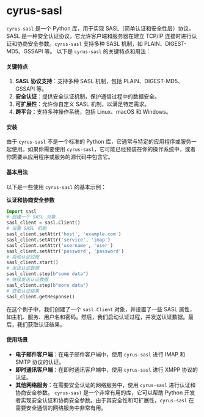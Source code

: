 # cyrus-sasl

`cyrus-sasl` 是一个 Python 库，用于实现 SASL（简单认证和安全性层）协议。SASL 是一种安全认证协议，它允许客户端和服务器在建立 TCP/IP 连接时进行认证和协商安全参数。`cyrus-sasl` 支持多种 SASL 机制，如 PLAIN、DIGEST-MD5、GSSAPI 等。 以下是 `cyrus-sasl` 的关键特点和用法：

#### 关键特点

1. **SASL 协议支持**：支持多种 SASL 机制，包括 PLAIN、DIGEST-MD5、GSSAPI 等。
2. **安全认证**：提供安全认证机制，保护通信过程中的数据安全。
3. **可扩展性**：允许你自定义 SASL 机制，以满足特定需求。
4. **跨平台**：支持多种操作系统，包括 Linux、macOS 和 Windows。

#### 安装

由于 `cyrus-sasl` 不是一个标准的 Python 库，它通常与特定的应用程序或服务一起使用。如果你需要使用 `cyrus-sasl`，它可能已经预装在你的操作系统中，或者你需要从应用程序或服务的源代码中包含它。

#### 基本用法

以下是一些使用 `cyrus-sasl` 的基本示例：

**认证和协商安全参数**

```python
import sasl
# 创建一个 SASL 对象
sasl_client = sasl.Client()
# 设置 SASL 机制
sasl_client.setAttr('host', 'example.com')
sasl_client.setAttr('service', 'imap')
sasl_client.setAttr('username', 'user')
sasl_client.setAttr('password', 'password')
# 启动认证过程
sasl_client.start()
# 发送认证数据
sasl_client.step(b"some data")
# 继续发送认证数据
sasl_client.step(b"more data")
# 获取认证结果
sasl_client.getResponse()
```

在这个例子中，我们创建了一个 `sasl.Client` 对象，并设置了一些 SASL 属性，如主机、服务、用户名和密码。然后，我们启动认证过程，并发送认证数据。最后，我们获取认证结果。

#### 使用场景

* **电子邮件客户端**：在电子邮件客户端中，使用 `cyrus-sasl` 进行 IMAP 和 SMTP 协议的认证。
* **即时通讯客户端**：在即时通讯客户端中，使用 `cyrus-sasl` 进行 XMPP 协议的认证。
* **其他网络服务**：在需要安全认证的网络服务中，使用 `cyrus-sasl` 进行认证和协商安全参数。 `cyrus-sasl` 是一个非常有用的库，它可以帮助 Python 开发者实现安全认证和协商安全参数。由于其安全性和可扩展性，`cyrus-sasl` 在需要安全通信的网络服务中非常有用。
